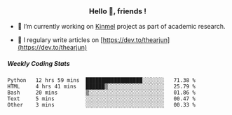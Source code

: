 <h3 align="center">Hello 👋, friends !</h3>

- 🔭 I’m currently working on [Kinmel](https://github.com/thearjun/kinmel) project as part of academic research.

- 📝 I regulary write articles on [https://dev.to/thearjun](https://dev.to/thearjun)


##### Weekly Coding Stats
<!--START_SECTION:waka-->
```text
Python   12 hrs 59 mins  ██████████████████░░░░░░░   71.38 % 
HTML     4 hrs 41 mins   ██████▒░░░░░░░░░░░░░░░░░░   25.79 % 
Bash     20 mins         ▒░░░░░░░░░░░░░░░░░░░░░░░░   01.86 % 
Text     5 mins          ░░░░░░░░░░░░░░░░░░░░░░░░░   00.47 % 
Other    3 mins          ░░░░░░░░░░░░░░░░░░░░░░░░░   00.33 % 
```
<!--END_SECTION:waka-->
